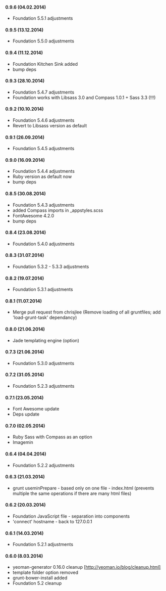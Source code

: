 #### 0.9.6 (04.02.2014)

- Foundation 5.5.1 adjustments

#### 0.9.5 (13.12.2014)

- Foundation 5.5.0 adjustments

#### 0.9.4 (11.12.2014)

- Foundation Kitchen Sink added
- bump deps

#### 0.9.3 (28.10.2014)

- Foundation 5.4.7 adjustments
- Foundation works with Libsass 3.0 and Compass 1.0.1 + Sass 3.3 (!!!)

#### 0.9.2 (10.10.2014)

- Foundation 5.4.6 adjustments
- Revert to Libsass version as default

#### 0.9.1 (26.09.2014)

- Foundation 5.4.5 adjustments

#### 0.9.0 (16.09.2014)

- Foundation 5.4.4 adjustments
- Ruby version as default now
- bump deps

#### 0.8.5 (30.08.2014)

- Foundation 5.4.3 adjustments
- added Compass imports in _appstyles.scss
- FontAwesome 4.2.0
- bump deps

#### 0.8.4 (23.08.2014)

- Foundation 5.4.0 adjustments

#### 0.8.3 (31.07.2014)

- Foundation 5.3.2 - 5.3.3 adjustments

#### 0.8.2 (19.07.2014)

- Foundation 5.3.1 adjustments

#### 0.8.1 (11.07.2014)

- Merge pull request from chrisjlee (Remove loading of all gruntfiles; add 'load-grunt-task' dependancy)

#### 0.8.0 (21.06.2014)

- Jade templating engine (option)

#### 0.7.3 (21.06.2014)

- Foundation 5.3.0 adjustments

#### 0.7.2 (31.05.2014)

- Foundation 5.2.3 adjustments

#### 0.7.1 (23.05.2014)

- Font Awesome update
- Deps update

#### 0.7.0 (02.05.2014)

- Ruby Sass with Compass as an option
- Imagemin

#### 0.6.4 (04.04.2014)

- Foundation 5.2.2 adjustments

#### 0.6.3 (21.03.2014)

- grunt useminPrepare - based only on one file - index.html (prevents multiple the same operations if there are many html files)

#### 0.6.2 (20.03.2014)

- Foundation JavaScript file - separation into components
- 'connect' hostname - back to 127.0.0.1

#### 0.6.1 (14.03.2014)

- Foundation 5.2.1 adjustments

#### 0.6.0 (8.03.2014)

- yeoman-generator 0.16.0 cleanup [http://yeoman.io/blog/cleanup.html]
- template folder option removed
- grunt-bower-install added
- Foundation 5.2 cleanup
